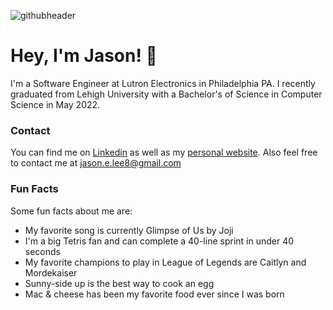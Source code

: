 ![githubheader](https://user-images.githubusercontent.com/62316622/111012843-7275e380-836b-11eb-8956-4167bed6b30a.png)
# Hey, I'm Jason! 👋
I'm a Software Engineer at Lutron Electronics in Philadelphia PA. I recently graduated from Lehigh University with a Bachelor's of Science in Computer Science in May 2022.

### Contact
You can find me on [Linkedin](https://www.linkedin.com/in/jasonlee88/) as well as my [personal website](https://jasonedwardlee.com).
Also feel free to contact me at [jason.e.lee8@gmail.com](mailto:jason.e.lee8@gmail.com)

### Fun Facts
Some fun facts about me are:

 - My favorite song is currently Glimpse of Us by Joji
 - I'm a big Tetris fan and can complete a 40-line sprint in under 40 seconds
 - My favorite champions to play in League of Legends are Caitlyn and Mordekaiser
 - Sunny-side up is the best way to cook an egg
 - Mac & cheese has been my favorite food ever since I was born
